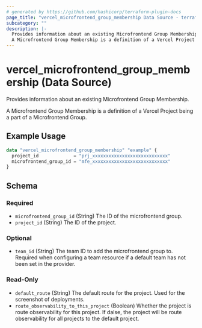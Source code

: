 ```yaml
---
# generated by https://github.com/hashicorp/terraform-plugin-docs
page_title: "vercel_microfrontend_group_membership Data Source - terraform-provider-vercel"
subcategory: ""
description: |-
  Provides information about an existing Microfrontend Group Membership.
  A Microfrontend Group Membership is a definition of a Vercel Project being a part of a Microfrontend Group.
---
```


# vercel_microfrontend_group_membership (Data Source)

Provides information about an existing Microfrontend Group Membership.

A Microfrontend Group Membership is a definition of a Vercel Project being a part of a Microfrontend Group.

## Example Usage

```terraform
data "vercel_microfrontend_group_membership" "example" {
  project_id             = "prj_xxxxxxxxxxxxxxxxxxxxxxxxxxxx"
  microfrontend_group_id = "mfe_xxxxxxxxxxxxxxxxxxxxxxxxxxxx"
}
```

<!-- schema generated by tfplugindocs -->
## Schema

### Required

- `microfrontend_group_id` (String) The ID of the microfrontend group.
- `project_id` (String) The ID of the project.

### Optional

- `team_id` (String) The team ID to add the microfrontend group to. Required when configuring a team resource if a default team has not been set in the provider.

### Read-Only

- `default_route` (String) The default route for the project. Used for the screenshot of deployments.
- `route_observability_to_this_project` (Boolean) Whether the project is route observability for this project. If dalse, the project will be route observability for all projects to the default project.
